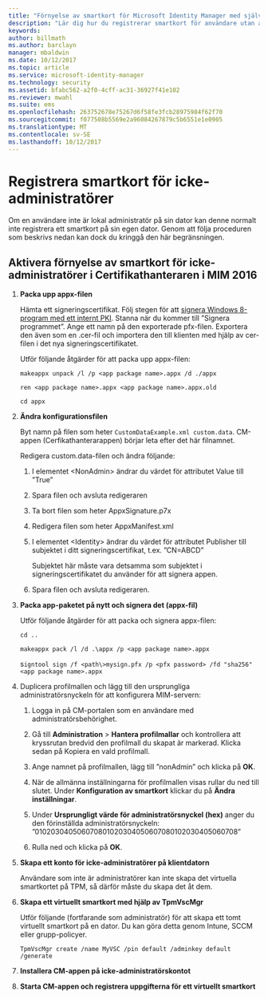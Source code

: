 ```yaml
---
title: "Förnyelse av smartkort för Microsoft Identity Manager med självbetjäning utan administratörsbehörighet | Microsoft Docs"
description: "Lär dig hur du registrerar smartkort för användare utan administratörsåtkomst till sina datorer så att de kan använda Certifikathanteraren."
keywords: 
author: billmath
ms.author: barclayn
manager: mbaldwin
ms.date: 10/12/2017
ms.topic: article
ms.service: microsoft-identity-manager
ms.technology: security
ms.assetid: bfabc562-a2f0-4cff-ac31-36927f41e102
ms.reviewer: mwahl
ms.suite: ems
ms.openlocfilehash: 263752678e75267d6f58fe3fcb28975984f62f70
ms.sourcegitcommit: f077508b5569e2a96084267879c5b6551e1e0905
ms.translationtype: MT
ms.contentlocale: sv-SE
ms.lasthandoff: 10/12/2017
---
```

# <a name="enroll-smart-cards-for-non-administrators"></a>Registrera smartkort för icke-administratörer
Om en användare inte är lokal administratör på sin dator kan denne normalt inte registrera ett smartkort på sin egen dator. Genom att följa proceduren som beskrivs nedan kan dock du kringgå den här begränsningen.

## <a name="enabling-smart-card-renewal-for-non-admins-in-mim-2016-certificate-manager"></a>Aktivera förnyelse av smartkort för icke-administratörer i Certifikathanteraren i MIM 2016 

1.  **Packa upp appx-filen**

    Hämta ett signeringscertifikat. Följ stegen för att [signera Windows 8-program med ett internt PKI](http://blogs.technet.com/b/deploymentguys/archive/2013/06/14/signing-windows-8-applications-using-an-internal-pki.aspx). Stanna när du kommer till ”Signera programmet”. Ange ett namn på den exporterade pfx-filen. Exportera den även som en .cer-fil och importera den till klienten med hjälp av cer-filen i det nya signeringscertifikatet.

    Utför följande åtgärder för att packa upp appx-filen:

    `makeappx unpack /l /p <app package name>.appx /d ./appx`

    `ren <app package name>.appx <app package name>.appx.old`

    `cd appx`

2.  **Ändra konfigurationsfilen**

    Byt namn på filen som heter `CustomDataExample.xml custom.data`. CM-appen (Cerfikathanterarappen) börjar leta efter det här filnamnet.

    Redigera custom.data-filen och ändra följande:

    1.  I elementet &lt;NonAdmin&gt; ändrar du värdet för attributet Value till ”True”

    2.  Spara filen och avsluta redigeraren

    3.  Ta bort filen som heter AppxSignature.p7x

    4.  Redigera filen som heter AppxManifest.xml

    5.  I elementet &lt;Identity&gt; ändrar du värdet för attributet Publisher till subjektet i ditt signeringscertifikat, t.ex. ”CN=ABCD”

        Subjektet här måste vara detsamma som subjektet i signeringscertifikatet du använder för att signera appen.

    6.  Spara filen och avsluta redigeraren.

3.  **Packa app-paketet på nytt och signera det (appx-fil)**

    Utför följande åtgärder för att packa och signera appx-filen:

    `cd ..`

    `makeappx pack /l /d .\appx /p <app package name>.appx`

    s`igntool sign /f <path\>mysign.pfx /p <pfx password> /fd "sha256" <app package name>.appx`

4.  Duplicera profilmallen och lägg till den ursprungliga administratörsnyckeln för att konfigurera MIM-servern:

    1.  Logga in på CM-portalen som en användare med administratörsbehörighet.

    2.  Gå till **Administration** &gt; **Hantera profilmallar** och kontrollera att kryssrutan bredvid den profilmall du skapat är markerad. Klicka sedan på Kopiera en vald profilmall.

    3.  Ange namnet på profilmallen, lägg till ”nonAdmin” och klicka på **OK**.

    4.  När de allmänna inställningarna för profilmallen visas rullar du ned till slutet. Under **Konfiguration av smartkort** klickar du på **Ändra inställningar**.

    5.  Under **Ursprungligt värde för administratörsnyckel (hex)** anger du den förinställda administratörsnyckeln: ”010203040506070801020304050607080102030405060708”

    6.  Rulla ned och klicka på **OK**.

5.  **Skapa ett konto för icke-administratörer på klientdatorn**

    Användare som inte är administratörer kan inte skapa det virtuella smartkortet på TPM, så därför måste du skapa det åt dem.

6.  **Skapa ett virtuellt smartkort med hjälp av TpmVscMgr**

    Utför följande (fortfarande som administratör) för att skapa ett tomt virtuellt smartkort på en dator. Du kan göra detta genom Intune, SCCM eller grupp-policyer.

    `TpmVscMgr create /name MyVSC /pin default /adminkey default /generate`

7.  **Installera CM-appen på icke-administratörskontot**

8.  **Starta CM-appen och registrera uppgifterna för ett virtuellt smartkort**
